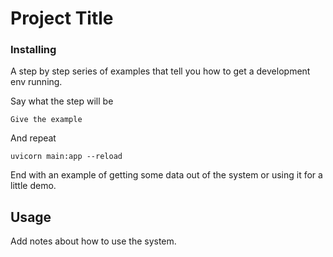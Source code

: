# Project Title

### Installing

A step by step series of examples that tell you how to get a development env running.

Say what the step will be

```
Give the example
```

And repeat

```
uvicorn main:app --reload
```

End with an example of getting some data out of the system or using it for a little demo.

## Usage <a name = "usage"></a>

Add notes about how to use the system.
